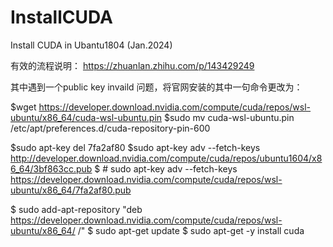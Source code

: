# InstallCUDA
Install CUDA in Ubantu1804 (Jan.2024)


有效的流程说明：
https://zhuanlan.zhihu.com/p/143429249

其中遇到一个public key invaild 问题，将官网安装的其中一句命令更改为：

$wget https://developer.download.nvidia.com/compute/cuda/repos/wsl-ubuntu/x86_64/cuda-wsl-ubuntu.pin
$sudo mv cuda-wsl-ubuntu.pin /etc/apt/preferences.d/cuda-repository-pin-600

$sudo apt-key del 7fa2af80
$sudo apt-key adv --fetch-keys http://developer.download.nvidia.com/compute/cuda/repos/ubuntu1604/x86_64/3bf863cc.pub
$ # sudo apt-key adv --fetch-keys https://developer.download.nvidia.com/compute/cuda/repos/wsl-ubuntu/x86_64/7fa2af80.pub

$ sudo add-apt-repository "deb https://developer.download.nvidia.com/compute/cuda/repos/wsl-ubuntu/x86_64/ /"
$ sudo apt-get update
$ sudo apt-get -y install cuda

